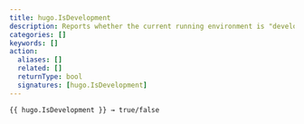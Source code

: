 ```yaml
---
title: hugo.IsDevelopment
description: Reports whether the current running environment is "development".
categories: []
keywords: []
action:
  aliases: []
  related: []
  returnType: bool
  signatures: [hugo.IsDevelopment]
---
```


```go-html-template
{{ hugo.IsDevelopment }} → true/false
```
